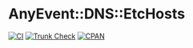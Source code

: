 # AnyEvent::DNS::EtcHosts

[![CI](https://github.com/dex4er/perl-AnyEvent-DNS-EtcHosts/actions/workflows/ci.yaml/badge.svg)](https://github.com/dex4er/perl-AnyEvent-DNS-EtcHosts/actions/workflows/ci.yaml)
[![Trunk Check](https://github.com/dex4er/perl-AnyEvent-DNS-EtcHosts/actions/workflows/trunk.yaml/badge.svg)](https://github.com/dex4er/perl-AnyEvent-DNS-EtcHosts/actions/workflows/trunk.yaml)
[![CPAN](https://img.shields.io/cpan/v/AnyEvent-DNS-EtcHosts)](https://metacpan.org/dist/AnyEvent-DNS-EtcHosts)


